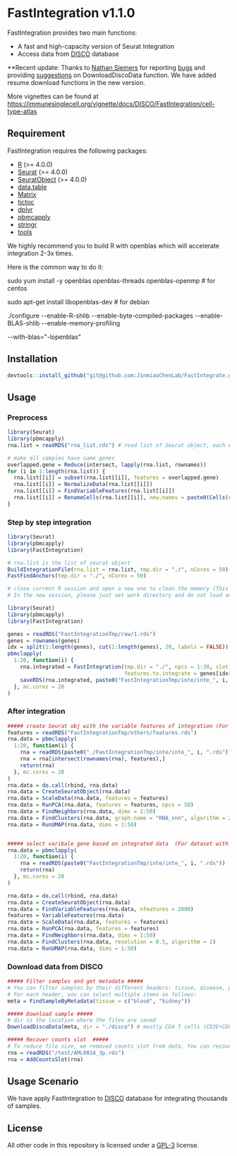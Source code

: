 # FastIntegration v1.1.0

FastIntegration provides two main functions:

- A fast and high-capacity version of Seurat Integration
- Access data from [DISCO](https://www.immunesinglecell.org/) database

**Recent update: 
Thanks to [Nathan Siemers](https://github.com/NathanSiemers) for reporting [bugs](https://github.com/JinmiaoChenLab/FastIntegration/issues/6) and providing [suggestions](https://github.com/JinmiaoChenLab/FastIntegration/issues/6) on DownloadDiscoData function. We have added resume download functions in the new version.

More vignettes can be found at https://immunesinglecell.org/vignette/docs/DISCO/FastIntegration/cell-type-atlas


## Requirement

FastIntegration requires the following packages:

-   [R](https://www.r-project.org/) (\>= 4.0.0)
-   [Seurat](https://cran.r-project.org/web/packages/Seurat/index.html) (\>= 4.0.0)
-   [SeuratObject](https://cran.r-project.org/web/packages/SeuratObject/index.html) (\>= 4.0.0)
-   [data.table](https://cran.r-project.org/web/packages/data.table/vignettes/datatable-intro.html)
-   [Matrix](https://cran.r-project.org/web/packages/Matrix/index.html)
-   [tictoc](https://cran.r-project.org/web/packages/tictoc/index.html)
-   [dplyr](https://cran.r-project.org/web/packages/dplyr/index.html)
-   [pbmcapply](https://cran.r-project.org/web/packages/pbmcapply/index.html)
-   [stringr](https://cran.r-project.org/web/packages/stringr/vignettes/stringr.html)
-   [tools](https://www.rdocumentation.org/packages/tools/versions/3.6.2)

We highly recommend you to build R with openblas which will accelerate integration 2-3x times.

Here is the common way to do it:

sudo yum install -y openblas openblas-threads openblas-openmp \# for centos

sudo apt-get install libopenblas-dev \# for debian

./configure --enable-R-shlib --enable-byte-compiled-packages --enable-BLAS-shlib --enable-memory-profiling

--with-blas="-lopenblas"

## Installation

``` r
devtools::install_github("git@github.com:JinmiaoChenLab/FastIntegrate.git")
```

## Usage

### Preprocess

``` r
library(Seurat)
library(pbmcapply)
rna.list = readRDS("rna_list.rds") # read list of Seurat object, each element in list is a sample

# make all samples have same genes
overlapped.gene = Reduce(intersect, lapply(rna.list, rownames))
for (i in 1:length(rna.list)) {
  rna.list[[i]] = subset(rna.list[[i]], features = overlapped.gene)
  rna.list[[i]] = NormalizeData(rna.list[[i]])
  rna.list[[i]] = FindVariableFeatures(rna.list[[i]])
  rna.list[[i]] = RenameCells(rna.list[[i]], new.names = paste0(Cells(rna.list[[i]]), "--", i))
}
```

### Step by step integration

``` r
library(Seurat)
library(pbmcapply)
library(FastIntegration)

# rna.list is the list of seurat object
BuildIntegrationFile(rna.list = rna.list, tmp.dir = "./", nCores = 50)
FastFindAnchors(tmp.dir = "./", nCores = 50)

# close current R session and open a new one to clean the memory (This is important for large data integration)
# In the new session, please just set work directory and do not load any data. Then run the following codes:

library(Seurat)
library(pbmcapply)
library(FastIntegration)

genes = readRDS("FastIntegrationTmp/raw/1.rds")
genes = rownames(genes)
idx = split(1:length(genes), cut(1:length(genes), 20, labels = FALSE))
pbmclapply(
  1:20, function(i) {
    rna.integrated = FastIntegration(tmp.dir = "./", npcs = 1:30, slot = "data",
                                     features.to.integrate = genes[idx[[i]]])
    saveRDS(rna.integrated, paste0("FastIntegrationTmp/inte/inte_", i, ".rds"), compress = F)
  }, mc.cores = 20 
)
```

### After integration

``` r
##### create Seurat obj with the variable features of integration (For very big dataset) ##### 
features = readRDS("FastIntegrationTmp/others/features.rds")
rna.data = pbmclapply(
  1:20, function(i) {
    rna = readRDS(paste0("./FastIntegrationTmp/inte/inte_", i, ".rds"))
    rna = rna[intersect(rownames(rna), features),]
    return(rna)
  }, mc.cores = 20
)
rna.data = do.call(rbind, rna.data)
rna.data = CreateSeuratObject(rna.data)
rna.data = ScaleData(rna.data, features = features)
rna.data = RunPCA(rna.data, features = features, npcs = 50)
rna.data = FindNeighbors(rna.data, dims = 1:50)
rna.data = FindClusters(rna.data, graph.name = "RNA_snn", algorithm = 2)
rna.data = RunUMAP(rna.data, dims = 1:50)


##### select varibale gene based on integrated data  (For dataset with less than 100 samples) #####
rna.data = pbmclapply(
  1:20, function(i) {
    rna = readRDS(paste0("FastIntegrationTmp/inte/inte_", i, ".rds"))
    return(rna)
  }, mc.cores = 20
)

rna.data = do.call(rbind, rna.data)
rna.data = CreateSeuratObject(rna.data)
rna.data = FindVariableFeatures(rna.data, nfeatures = 2000)
features = VariableFeatures(rna.data)
rna.data = ScaleData(rna.data, features = features)
rna.data = RunPCA(rna.data, features = features)
rna.data = FindNeighbors(rna.data, dims = 1:50)
rna.data = FindClusters(rna.data, resolution = 0.5, algorithm = 2)
rna.data = RunUMAP(rna.data, dims = 1:50)
```

### Download data from DISCO

``` r
##### Filter samples and get metadata ##### 
# You can filter samples by their different headers: tissue, disease, platform, project.id. sample.id, sample.type
# For each header, you can select multiple items as follows:
meta = FindSampleByMetadata(tissue = c("blood", "kidney"))

##### Download sample ##### 
# dir is the location where the files are saved
DownloadDiscoData(meta, dir = "./disco") # mostly CD4 T cells (CD3E+CD8A-)

##### Recover counts slot  #####
# To reduce file size, we removed counts slot from data. You can recover it as follow:
rna = readRDS("/test/AML0024_3p.rds")
rna = AddCountsSlot(rna)

```

## Usage Scenario

We have apply FastIntegration to [DISCO](http://www.immunesinglecell.org/) database for integrating thousands of samples.

## License

All other code in this repository is licensed under a [GPL-3](https://www.r-project.org/Licenses/GPL-3) license.
